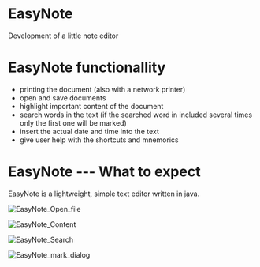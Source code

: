 # EasyNote
Development of a little note editor

# EasyNote functionallity
- printing the document (also with a network printer)
- open and save documents 
- highlight important content of the document 
- search words in the text (if the searched word in included several times only the first one will be marked)
- insert the actual date and time into the text
- give user help with the shortcuts and mnemorics

# EasyNote --- What to expect
EasyNote is a lightweight, simple text editor written in java. 

![EasyNote_Open_file](https://user-images.githubusercontent.com/51532709/62006690-5268c080-b144-11e9-8607-de482001ed0b.png)

![EasyNote_Content](https://user-images.githubusercontent.com/51532709/62006668-0c136180-b144-11e9-9711-4c0762713da8.png)

![EasyNote_Search](https://user-images.githubusercontent.com/51532709/62006698-644a6380-b144-11e9-876b-1786802d3cf2.png)

![EasyNote_mark_dialog](https://user-images.githubusercontent.com/51532709/62006706-788e6080-b144-11e9-8ee6-0382fe8bc359.png)

